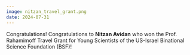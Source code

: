 ```yaml
---
image: nitzan_travel_grant.png
date: 2024-07-31
---
```


Congratulations! Congratulations to **Nitzan Avidan** who won the Prof. Rahamimoff Travel Grant for Young Scientists of the US-Israel Binational Science Foundation (BSF)!
